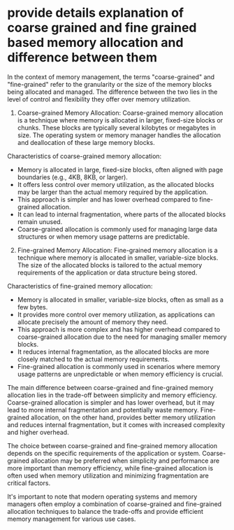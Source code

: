 # provide details explanation of coarse grained and fine grained based memory allocation and difference between them

In the context of memory management, the terms "coarse-grained" and "fine-grained" refer to the granularity or the size of the memory blocks being allocated and managed. The difference between the two lies in the level of control and flexibility they offer over memory utilization.

1. Coarse-grained Memory Allocation:
Coarse-grained memory allocation is a technique where memory is allocated in larger, fixed-size blocks or chunks. These blocks are typically several kilobytes or megabytes in size. The operating system or memory manager handles the allocation and deallocation of these large memory blocks.

Characteristics of coarse-grained memory allocation:
- Memory is allocated in large, fixed-size blocks, often aligned with page boundaries (e.g., 4KB, 8KB, or larger).
- It offers less control over memory utilization, as the allocated blocks may be larger than the actual memory required by the application.
- This approach is simpler and has lower overhead compared to fine-grained allocation.
- It can lead to internal fragmentation, where parts of the allocated blocks remain unused.
- Coarse-grained allocation is commonly used for managing large data structures or when memory usage patterns are predictable.

2. Fine-grained Memory Allocation:
Fine-grained memory allocation is a technique where memory is allocated in smaller, variable-size blocks. The size of the allocated blocks is tailored to the actual memory requirements of the application or data structure being stored.

Characteristics of fine-grained memory allocation:
- Memory is allocated in smaller, variable-size blocks, often as small as a few bytes.
- It provides more control over memory utilization, as applications can allocate precisely the amount of memory they need.
- This approach is more complex and has higher overhead compared to coarse-grained allocation due to the need for managing smaller memory blocks.
- It reduces internal fragmentation, as the allocated blocks are more closely matched to the actual memory requirements.
- Fine-grained allocation is commonly used in scenarios where memory usage patterns are unpredictable or when memory efficiency is crucial.

The main difference between coarse-grained and fine-grained memory allocation lies in the trade-off between simplicity and memory efficiency. Coarse-grained allocation is simpler and has lower overhead, but it may lead to more internal fragmentation and potentially waste memory. Fine-grained allocation, on the other hand, provides better memory utilization and reduces internal fragmentation, but it comes with increased complexity and higher overhead.

The choice between coarse-grained and fine-grained memory allocation depends on the specific requirements of the application or system. Coarse-grained allocation may be preferred when simplicity and performance are more important than memory efficiency, while fine-grained allocation is often used when memory utilization and minimizing fragmentation are critical factors.

It's important to note that modern operating systems and memory managers often employ a combination of coarse-grained and fine-grained allocation techniques to balance the trade-offs and provide efficient memory management for various use cases.
